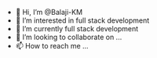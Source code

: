 - 👋 Hi, I’m @Balaji-KM
- 👀 I’m interested in full stack development
- 🌱 I’m currently full stack development
- 💞️ I’m looking to collaborate on ...
- 📫 How to reach me ...

<!---
Balaji-KM/Balaji-KM is a ✨ special ✨ repository because its `README.md` (this file) appears on your GitHub profile.
You can click the Preview link to take a look at your changes.
--->
